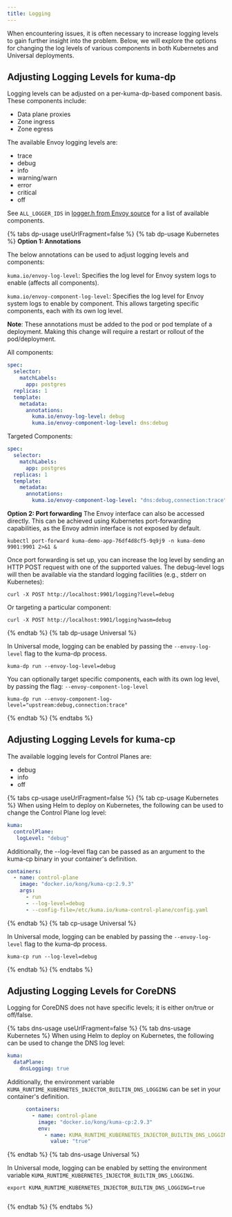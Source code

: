 ```yaml
---
title: Logging
---
```


When encountering issues, it is often necessary to increase logging levels to gain further insight into the problem. Below, we will explore the options for changing the log levels of various components in both Kubernetes and Universal deployments.

## Adjusting Logging Levels for kuma-dp
Logging levels can be adjusted on a per-kuma-dp-based component basis. These components include:

* Data plane proxies
* Zone ingress
* Zone egress


The available Envoy logging levels are:

* trace
* debug
* info
* warning/warn
* error
* critical
* off

See `ALL_LOGGER_IDS` in [logger.h from Envoy source](https://github.com/envoyproxy/envoy/blob/main/source/common/common/logger.h#L36) for a list of available components.


{% tabs dp-usage useUrlFragment=false %}
{% tab dp-usage Kubernetes %}
**Option 1: Annotations** 

The below annotations can be used to adjust logging levels and components:

`kuma.io/envoy-log-level`: Specifies the log level for Envoy system logs to enable (affects all components).

`kuma.io/envoy-component-log-level`: Specifies the log level for Envoy system logs to enable by component. This allows targeting specific components, each with its own log level.

**Note**: These annotations must be added to the pod or pod template of a deployment. Making this change will require a restart or rollout of the pod/deployment.

All components:
```yaml
spec:
  selector:
    matchLabels:
      app: postgres
  replicas: 1
  template:
    metadata:
      annotations:
        kuma.io/envoy-log-level: debug
        kuma.io/envoy-component-log-level: dns:debug
```

Targeted Components:
```yaml
spec:
  selector:
    matchLabels:
      app: postgres
  replicas: 1
  template:
    metadata:
      annotations:
        kuma.io/envoy-component-log-level: "dns:debug,connection:trace"
```
**Option 2: Port forwarding** 
The Envoy interface can also be accessed directly. This can be achieved using Kubernetes port-forwarding capabilities, as the Envoy admin interface is not exposed by default.

```shell
kubectl port-forward kuma-demo-app-76df4d8cf5-9q9j9 -n kuma-demo 9901:9901 2>&1 &
```

Once port forwarding is set up, you can increase the log level by sending an HTTP POST request with one of the supported values. The debug-level logs will then be available via the standard logging facilities (e.g., stderr on Kubernetes):

```shell
curl -X POST http://localhost:9901/logging?level=debug
```
Or targeting a particular component:

```shell
curl -X POST http://localhost:9901/logging?wasm=debug
```

{% endtab %}
{% tab dp-usage Universal %}

In Universal mode, logging can be enabled by passing the `--envoy-log-level` flag to the kuma-dp process.

```shell
kuma-dp run --envoy-log-level=debug
```

You can optionally target specific components, each with its own log level, by passing the flag:
`--envoy-component-log-level`

```shell
kuma-dp run --envoy-component-log-level="upstream:debug,connection:trace"
```

{% endtab %}
{% endtabs %}


## Adjusting Logging Levels for kuma-cp
The available logging levels for Control Planes are:

* debug
* info
* off


{% tabs cp-usage useUrlFragment=false %}
{% tab cp-usage Kubernetes %}
When using Helm to deploy on Kubernetes, the following can be used to change the Control Plane log level:

```yaml
kuma:
  controlPlane:
   logLevel: "debug"
```

Additionally, the --log-level flag can be passed as an argument to the kuma-cp binary in your container's definition.

```yaml
containers:
  - name: control-plane
    image: "docker.io/kong/kuma-cp:2.9.3"
    args:
      - run
      - --log-level=debug
      - --config-file=/etc/kuma.io/kuma-control-plane/config.yaml
```

{% endtab %}
{% tab cp-usage Universal %}

In Universal mode, logging can be enabled by passing the `--envoy-log-level` flag to the kuma-dp process.

```shell
kuma-cp run --log-level=debug
``` 

{% endtab %}
{% endtabs %}

## Adjusting Logging Levels for CoreDNS
Logging for CoreDNS does not have specific levels; it is either on/true or off/false.


{% tabs dns-usage useUrlFragment=false %}
{% tab dns-usage Kubernetes %}
When using Helm to deploy on Kubernetes, the following can be used to change the DNS log level:

```yaml
kuma:
  dataPlane:
    dnsLogging: true
```

Additionally, the environment variable `KUMA_RUNTIME_KUBERNETES_INJECTOR_BUILTIN_DNS_LOGGING` can be set in your container's definition.

```yaml
      containers:
        - name: control-plane
          image: "docker.io/kong/kuma-cp:2.9.3"
          env:
            - name: KUMA_RUNTIME_KUBERNETES_INJECTOR_BUILTIN_DNS_LOGGING
              value: "true"
```

{% endtab %}
{% tab dns-usage Universal %}

In Universal mode, logging can be enabled by setting the environment variable `KUMA_RUNTIME_KUBERNETES_INJECTOR_BUILTIN_DNS_LOGGING`.

```shell
export KUMA_RUNTIME_KUBERNETES_INJECTOR_BUILTIN_DNS_LOGGING=true
``` 

```yaml

```

{% endtab %}
{% endtabs %}